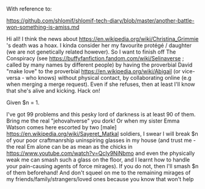 With reference to:

https://github.com/shlomif/shlomif-tech-diary/blob/master/another-battle-won-something-is-amiss.md

Hi all! I think the news about https://en.wikipedia.org/wiki/Christina_Grimmie 's death was a hoax. I kinda consider her my favourite protégé / daughter (we are not genetically related however). So I want to finish off The Conspiracy (see https://buffyfanfiction.fandom.com/wiki/Selinaverse ; called by many names by different people) by having the proverbial David "make love" to the proverbial https://en.wikipedia.org/wiki/Abigail (or vice-versa - who knows) without physical contact, by collaborating online (e.g when merging a merge request). Even if she refuses, then at least I'll know that she's alive and kicking. Hack on!

Given $n = 1.

I've got 99 problems and this pesky lord of darkness is at least 90 of them. Bring me the real "jehovahverse" you dork! Or when my sister Emma Watson comes here escorted by two [male] https://en.wikipedia.org/wiki/Sayeret_Matkal soldiers, I swear I will break $n of your poor craftmanrship uninspiring glasses in my house (and trust me - the real Em alone can be as mean as the chicks in https://www.youtube.com/watch?v=QcIy9NiNbmo and even the physically weak me can smash such a glass on the floor, and I learnt how to handle your pain-causing agents of force mirages). If you do not, then I'll smash $n of them beforehand! And don't squeel on me to the remaining mirages of my friends/family/strangers/loved ones because you know that won't help
